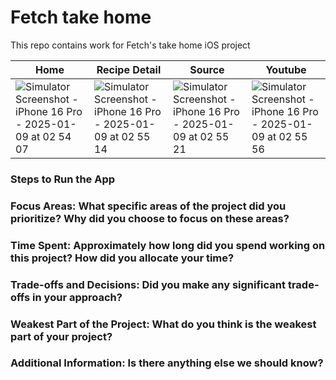 # Fetch take home

This repo contains work for Fetch's take home iOS project

| Home | Recipe Detail | Source | Youtube
| - | - | - | - |
| ![Simulator Screenshot - iPhone 16 Pro - 2025-01-09 at 02 54 07](https://github.com/user-attachments/assets/b970e6bd-a281-4ee6-b3e7-61c9dc921729) | ![Simulator Screenshot - iPhone 16 Pro - 2025-01-09 at 02 55 14](https://github.com/user-attachments/assets/6fe9cb2c-11b3-4c0e-96fc-4f2a8b5dadb3) | ![Simulator Screenshot - iPhone 16 Pro - 2025-01-09 at 02 55 21](https://github.com/user-attachments/assets/14e61f38-0ed7-49ae-981a-bb5765c88443) | ![Simulator Screenshot - iPhone 16 Pro - 2025-01-09 at 02 55 56](https://github.com/user-attachments/assets/6fdb21fc-6e6e-461a-ac11-720ac13b61a9) |



### Steps to Run the App


### Focus Areas: What specific areas of the project did you prioritize? Why did you choose to focus on these areas?


### Time Spent: Approximately how long did you spend working on this project? How did you allocate your time?


### Trade-offs and Decisions: Did you make any significant trade-offs in your approach?


### Weakest Part of the Project: What do you think is the weakest part of your project?


### Additional Information: Is there anything else we should know?
